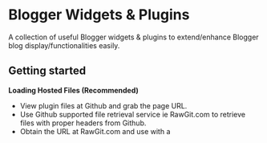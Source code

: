 # Blogger Widgets & Plugins

A collection of useful Blogger widgets & plugins to extend/enhance Blogger blog display/functionalities easily.  

## Getting started

**Loading Hosted Files (Recommended)**

* View plugin files at Github and grab the page URL.
* Use Github supported file retrieval service ie RawGit.com to retrieve files with proper headers from Github.
* Obtain the URL at RawGit.com and use with a <script> tag to retrieve files.

**Embed Codes in Blogger Theme**

* Open file in Github repo. Copy or highlight to copy javascript codes in file. 
* Place codes directly in Blogger Theme > Edit HTML inside a <script> tag.
* Refer individual javascript files on its usages.
* More details available at [Our Blog](https://blog.irsah.com/blogger-widgets)

### send-form.min.js

* Add shopping cart on Blogger blogs made super easy using Blogger widgets. Used with simpleCart(js), a lightweight javascript shopping cart plugij maintainded by the awesome people at wojodesign.com .
* Requires jQuery & simplecart(js)

Plugin files & functionality includes:-

* simpleCart(js) shopping cart setup for Blogger blogs.
* Paypal checkout currency conversions.
* Send order email integration with Blogger forms.

### pop-up-modal.min.js

* Pure javascript pop pup modal for Blogger blogs widgets or any HTML element.

### blogger-feed.min.js

* Pure javascript Blogger internal contents feed retriever with options to request up to 500 posts.

## Contributing

[irsah indesigns](https://blog.irsah.com)

## Versioning

Refer plugin file details for versioning.
